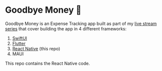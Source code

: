 # Goodbye Money 👋

Goodbye Money is an Expense Tracking app built as part of my [live stream series](https://nikolovlazar.com/twitch) that cover building the app in 4 different frameworks:

1. [SwiftUI](https://github.com/nikolovlazar/goodbyemoney-ios)
2. [Flutter](https://github.com/nikolovlazar/goodbyemoney-flutter)
3. [React Native](https://github.com/nikolovlazar/goodbyemoney-reactnative) (this repo)
4. MAUI

This repo contains the React Native code.
